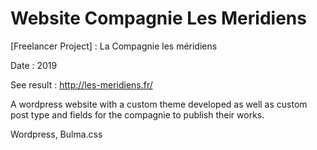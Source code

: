 # Website Compagnie Les Meridiens
[Freelancer Project] : La Compagnie les méridiens

Date : 2019

See result : http://les-meridiens.fr/

A wordpress website with a custom theme developed as well as custom post type and fields for the compagnie to publish their works.

Wordpress, Bulma.css
